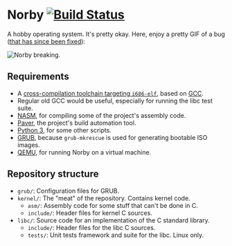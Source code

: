 # Norby [![Build Status](https://travis-ci.org/simon-andrews/norby.svg?branch=master)](https://travis-ci.org/simon-andrews/norby)
A hobby operating system. It's pretty okay. Here, enjoy a pretty GIF of a bug ([that has since been fixed](https://github.com/simon-andrews/norby/commit/b44de621e2c2d98cf7743f1b96d67912b7d24f2c)):

![Norby breaking.](https://gitlab.com/simon-andrews/norby/uploads/726fe5e6dd69d1e41d6fe2ce541c69fa/colortest_recording.gif)

## Requirements
 * A [cross-compilation toolchain targeting `i686-elf`](http://wiki.osdev.org/GCC_Cross-Compiler), based on [GCC](https://gcc.gnu.org/).
 * Regular old GCC would be useful, especially for running the libc test suite.
 * [NASM](http://www.nasm.us/), for compiling some of the project's assembly code.
 * [Paver](https://pythonhosted.org/Paver/), the project's build automation tool.
 * [Python 3](https://www.python.org/), for some other scripts.
 * [GRUB](https://www.gnu.org/software/grub/), because `grub-mkrescue` is used for generating bootable ISO images.
 * [QEMU](https://www.qemu.org/), for running Norby on a virtual machine.
 
 ## Repository structure
  * `grub/`: Configuration files for GRUB.
  * `kernel/`: The "meat" of the repository. Contains kernel code.
    * `asm/`: Assembly code for some stuff that can't be done in C.
    * `include/`: Header files for kernel C sources.
  * `libc/`: Source code for an implementation of the C standard library.
    * `include/`: Header files for the libc C sources.
    * `tests/`: Unit tests framework and suite for the libc. Linux only.
